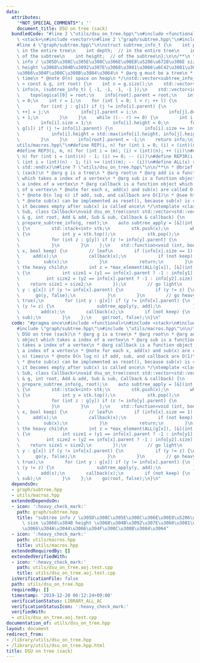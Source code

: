 ```yaml
---
data:
  attributes:
    '*NOT_SPECIAL_COMMENTS*': ''
    document_title: DSU on tree (sack)
  bundledCode: "#line 2 \"utils/dsu_on_tree.hpp\"\n#include <functional>\n#include\
    \ <stack>\n#include <vector>\n#line 2 \"graph/subtree.hpp\"\n#include <algorithm>\n\
    #line 4 \"graph/subtree.hpp\"\n\nstruct subtree_info_t {\n    int parent;  //\
    \ in the entire tree\n    int depth;  // in the entire tree\n    int size;  //\
    \ of the subtree\n    int height;  // of the subtree\n};\n\n/**\n * @brief subtree\
    \ info / \u305D\u308C\u305E\u308C\u306E\u90E8\u5206\u6728\u306E size \u3068\u304B\
    \ height \u3068\u304B\u3092\u307E\u3068\u3081\u3066\u6C42\u3081\u3066\u304A\u3044\
    \u3066\u304F\u308C\u308B\u3084\u3064\n * @arg g must be a tree\n * @note O(n)\
    \ time\n * @note O(n) space on heap\n */\nstd::vector<subtree_info_t> prepare_subtree_info(std::vector<std::vector<int>\
    \ > const & g, int root) {\n    int n = g.size();\n    std::vector<subtree_info_t>\
    \ info(n, (subtree_info_t) { -1, -1, -1, -1 });\n    std::vector<int> topological(n);\n\
    \    topological[0] = root;\n    info[root].parent = root;\n    info[root].depth\
    \ = 0;\n    int r = 1;\n    for (int l = 0; l < r; ++ l) {\n        int i = topological[l];\n\
    \        for (int j : g[i]) if (j != info[i].parent) {\n            topological[r\
    \ ++] = j;\n            info[j].parent = i;\n            info[j].depth = info[i].depth\
    \ + 1;\n        }\n    }\n    while ((-- r) >= 0) {\n        int i = topological[r];\n\
    \        info[i].size = 1;\n        info[i].height = 0;\n        for (int j :\
    \ g[i]) if (j != info[i].parent) {\n            info[i].size += info[j].size;\n\
    \            info[i].height = std::max(info[i].height, info[j].height + 1);\n\
    \        }\n    }\n    info[root].parent = -1;\n    return info;\n}\n#line 2 \"\
    utils/macros.hpp\"\n#define REP(i, n) for (int i = 0; (i) < (int)(n); ++ (i))\n\
    #define REP3(i, m, n) for (int i = (m); (i) < (int)(n); ++ (i))\n#define REP_R(i,\
    \ n) for (int i = (int)(n) - 1; (i) >= 0; -- (i))\n#define REP3R(i, m, n) for\
    \ (int i = (int)(n) - 1; (i) >= (int)(m); -- (i))\n#define ALL(x) std::begin(x),\
    \ std::end(x)\n#line 7 \"utils/dsu_on_tree.hpp\"\n\n/**\n * @brief DSU on tree\
    \ (sack)\n * @arg g is a tree\n * @arg root\n * @arg add is a function object\
    \ which takes a index of a vertex\n * @arg sub is a function object which takes\
    \ a index of a vertex\n * @arg callback is a function object which takes a index\
    \ of a vertex\n * @note for each x, add(x) and sub(x) are called O(log n) times\n\
    \ * @note O(n log n) if add, sub, and callback are O(1)\n * @see https://codeforces.com/blog/entry/44351\n\
    \ * @note sub(x) can be implemented as reset(), because sub(x) is called until\
    \ it becomes empty after sub(x) is called once\n */\ntemplate <class Add, class\
    \ Sub, class Callback>\nvoid dsu_on_tree(const std::vector<std::vector<int> >\
    \ & g, int root, Add & add, Sub & sub, Callback & callback) {\n    auto info =\
    \ prepare_subtree_info(g, root);\n    auto subtree_apply = [&](int x, auto & f)\
    \ {\n        std::stack<int> stk;\n        stk.push(x);\n        while (not stk.empty())\
    \ {\n            int y = stk.top();\n            stk.pop();\n            f(y);\n\
    \            for (int z : g[y]) if (z != info[y].parent) {\n                stk.push(z);\n\
    \            }\n        }\n    };\n    std::function<void (int, bool)> go = [&](int\
    \ x, bool keep) {\n        // leaf\n        if (info[x].size == 1) {\n       \
    \     add(x);\n            callback(x);\n            if (not keep) {\n       \
    \         sub(x);\n            }\n            return;\n        }\n        // choose\
    \ the heavy child\n        int z = *max_element(ALL(g[x]), [&](int y1, int y2)\
    \ {\n            int size1 = (y1 == info[x].parent ? -1 : info[y1].size);\n  \
    \          int size2 = (y2 == info[x].parent ? -1 : info[y2].size);\n        \
    \    return size1 < size2;\n        });\n        // go light\n        for (int\
    \ y : g[x]) if (y != info[x].parent) {\n            if (y != z) {\n          \
    \      go(y, false);\n            }\n        }\n        // go heavy\n        go(z,\
    \ true);\n        for (int y : g[x]) if (y != info[x].parent) {\n            if\
    \ (y != z) {\n                subtree_apply(y, add);\n            }\n        }\n\
    \        add(x);\n        callback(x);\n        if (not keep) {\n            subtree_apply(x,\
    \ sub);\n        }\n    };\n    go(root, false);\n}\n"
  code: "#pragma once\n#include <functional>\n#include <stack>\n#include <vector>\n\
    #include \"graph/subtree.hpp\"\n#include \"utils/macros.hpp\"\n\n/**\n * @brief\
    \ DSU on tree (sack)\n * @arg g is a tree\n * @arg root\n * @arg add is a function\
    \ object which takes a index of a vertex\n * @arg sub is a function object which\
    \ takes a index of a vertex\n * @arg callback is a function object which takes\
    \ a index of a vertex\n * @note for each x, add(x) and sub(x) are called O(log\
    \ n) times\n * @note O(n log n) if add, sub, and callback are O(1)\n * @see https://codeforces.com/blog/entry/44351\n\
    \ * @note sub(x) can be implemented as reset(), because sub(x) is called until\
    \ it becomes empty after sub(x) is called once\n */\ntemplate <class Add, class\
    \ Sub, class Callback>\nvoid dsu_on_tree(const std::vector<std::vector<int> >\
    \ & g, int root, Add & add, Sub & sub, Callback & callback) {\n    auto info =\
    \ prepare_subtree_info(g, root);\n    auto subtree_apply = [&](int x, auto & f)\
    \ {\n        std::stack<int> stk;\n        stk.push(x);\n        while (not stk.empty())\
    \ {\n            int y = stk.top();\n            stk.pop();\n            f(y);\n\
    \            for (int z : g[y]) if (z != info[y].parent) {\n                stk.push(z);\n\
    \            }\n        }\n    };\n    std::function<void (int, bool)> go = [&](int\
    \ x, bool keep) {\n        // leaf\n        if (info[x].size == 1) {\n       \
    \     add(x);\n            callback(x);\n            if (not keep) {\n       \
    \         sub(x);\n            }\n            return;\n        }\n        // choose\
    \ the heavy child\n        int z = *max_element(ALL(g[x]), [&](int y1, int y2)\
    \ {\n            int size1 = (y1 == info[x].parent ? -1 : info[y1].size);\n  \
    \          int size2 = (y2 == info[x].parent ? -1 : info[y2].size);\n        \
    \    return size1 < size2;\n        });\n        // go light\n        for (int\
    \ y : g[x]) if (y != info[x].parent) {\n            if (y != z) {\n          \
    \      go(y, false);\n            }\n        }\n        // go heavy\n        go(z,\
    \ true);\n        for (int y : g[x]) if (y != info[x].parent) {\n            if\
    \ (y != z) {\n                subtree_apply(y, add);\n            }\n        }\n\
    \        add(x);\n        callback(x);\n        if (not keep) {\n            subtree_apply(x,\
    \ sub);\n        }\n    };\n    go(root, false);\n}\n"
  dependsOn:
  - graph/subtree.hpp
  - utils/macros.hpp
  extendedDependsOn:
  - icon: ':heavy_check_mark:'
    path: graph/subtree.hpp
    title: "subtree info / \u305D\u308C\u305E\u308C\u306E\u90E8\u5206\u6728\u306E\
      \ size \u3068\u304B height \u3068\u304B\u3092\u307E\u3068\u3081\u3066\u6C42\u3081\
      \u3066\u304A\u3044\u3066\u304F\u308C\u308B\u3084\u3064"
  - icon: ':heavy_check_mark:'
    path: utils/macros.hpp
    title: utils/macros.hpp
  extendedRequiredBy: []
  extendedVerifiedWith:
  - icon: ':heavy_check_mark:'
    path: utils/dsu_on_tree.aoj.test.cpp
    title: utils/dsu_on_tree.aoj.test.cpp
  isVerificationFile: false
  path: utils/dsu_on_tree.hpp
  requiredBy: []
  timestamp: '2019-12-20 06:12:24+09:00'
  verificationStatus: LIBRARY_ALL_AC
  verificationStatusIcon: ':heavy_check_mark:'
  verifiedWith:
  - utils/dsu_on_tree.aoj.test.cpp
documentation_of: utils/dsu_on_tree.hpp
layout: document
redirect_from:
- /library/utils/dsu_on_tree.hpp
- /library/utils/dsu_on_tree.hpp.html
title: DSU on tree (sack)
---
```

